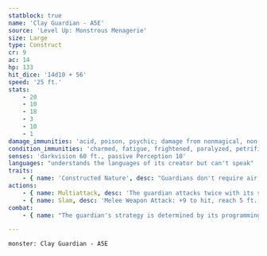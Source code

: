 ```yaml
---
statblock: true
name: 'Clay Guardian - A5E'
source: 'Level Up: Monstrous Menagerie'
size: Large
type: Construct
cr: 9
ac: 14
hp: 133
hit_dice: '14d10 + 56'
speed: '25 ft.'
stats:
    - 20
    - 10
    - 18
    - 3
    - 10
    - 1
damage_immunities: 'acid, poison, psychic; damage from nonmagical, non-adamantine weapons'
condition_immunities: 'charmed, fatigue, frightened, paralyzed, petrified, poisoned'
senses: 'darkvision 60 ft., passive Perception 10'
languages: "understands the languages of its creator but can't speak"
traits:
    - { name: 'Constructed Nature', desc: "Guardians don't require air, sustenance, or sleep." }
actions:
    - { name: Multiattack, desc: 'The guardian attacks twice with its slam.' }
    - { name: Slam, desc: 'Melee Weapon Attack: +9 to hit, reach 5 ft., one target. Hit: 16 (2d10 + 5) bludgeoning damage. If the target is a creature, it makes a DC 15 Constitution saving throw. On a failure, its hit point maximum is reduced by an amount equal to the damage dealt. The target dies if its hit point maximum is reduced to 0. A greater restoration spell or similar magic removes the reduction.' }
combat:
    - { name: "The guardian's strategy is determined by its programming", desc: 'It may attack the closest enemy, or it may be instructed to attack only certain targets, such as the first one to touch an item it was protecting.' }

---
```

```statblock
monster: Clay Guardian - A5E
```
